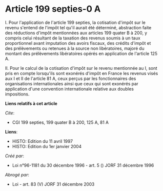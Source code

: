 # Article 199 septies-0 A

I. Pour l'application de l'article 199 septies, la cotisation d'impôt sur le revenu s'entend de l'impôt tel qu'il aurait été
déterminé, abstraction faite des réductions d'impôt mentionnées aux articles 199 quater B à 200, y compris celui résultant de
la taxation des revenus soumis à un taux proportionnel avant imputation des avoirs fiscaux, des crédits d'impôt et des
prélèvements ou retenues à la source non libératoires, majoré du montant des prélèvements libératoires opérés en application
de l'article 125 A.

II. Pour le calcul de la cotisation d'impôt sur le revenu mentionnée au I, sont pris en compte lorsqu'ils sont exonérés
d'impôt en France les revenus visés aux I et II de l'article 81 A, ceux perçus par les fonctionnaires des organisations
internationales ainsi que ceux qui sont exonérés par application d'une convention internationale relative aux doubles
impositions.

**Liens relatifs à cet article**

_Cite_:

  - CGI 199 septies, 199 quater B à 200, 125 A, 81 A

**Liens**:

  - HISTO: Edition du 11 avril 1997
  - HISTO: Edition du 1er janvier 2004

_Créé par_:

  - Loi n°96-1181 du 30 décembre 1996 - art. 5 () JORF 31 décembre 1996

_Abrogé par_:

  - Loi - art. 83 (V) JORF 31 décembre 2003
